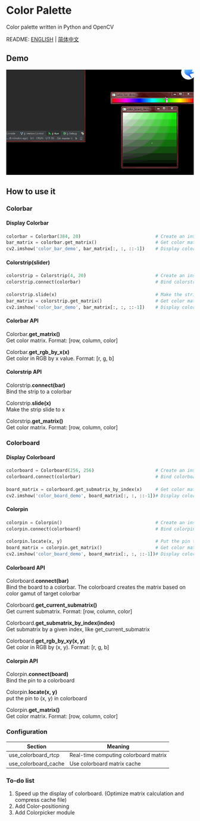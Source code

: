 # Color Palette
Color palette written in Python and OpenCV

README: [ENGLISH](https://github.com/alexwoo1900/colorpalette/blob/master/README.md) | [简体中文](https://github.com/alexwoo1900/colorpalette/blob/master/README_CN.md)

## Demo

<div align=center><img src="https://github.com/alexwoo1900/colorpalette/blob/master/docs/assets/colorpalette.gif" alt="colorpalette-usage" /></div>

## How to use it

### Colorbar

#### Display Colorbar
```python
colorbar = Colorbar(384, 20)                            # Create an instance of Colorbar
bar_matrix = colorbar.get_matrix()                      # Get color matrix
cv2.imshow('color_bar_demo', bar_matrix[:, :, ::-1])    # Display colorbar
```
#### Colorstrip(slider)
```python
colorstrip = Colorstrip(4, 20)                          # Create an instance of Colorstrip
colorstrip.connect(colorbar)                            # Bind colorstrip to colorbar

colorstrip.slide(x)                                     # Make the strip slide to x
bar_matrix = colorstrip.get_matrix()                    # Get color matrix which contains colorbar and colorstrip
cv2.imshow('color_bar_demo', bar_matrix[:, :, ::-1])    # Display colorbar and colorstrip
```
#### Colorbar API

Colorbar.**get_matrix()** \
Get color matrix. Format: [row, column, color]

Colorbar.**get_rgb_by_x(x)** \
Get color in RGB by x value. Format: [r, g, b]

#### Colorstrip API

Colorstrip.**connect(bar)** \
Bind the strip to a colorbar

Colorstrip.**slide(x)** \
Make the strip slide to x

Colorstrip.**get_matrix()** \
Get color matrix. Format: [row, column, color]


### Colorboard

#### Display Colorboard
```python
colorboard = Colorboard(256, 256)                       # Create an instance of Colorboard
colorboard.connect(colorbar)                            # Bind colorboard to colorbar

board_matrix = colorboard.get_submatrix_by_index(x)     # Get color matrix
cv2.imshow('color_board_demo', board_matrix[:, :, ::-1])# Display colorboard
```
#### Colorpin
```python
colorpin = Colorpin()                                   # Create an instance of Colorpin
colorpin.connect(colorboard)                            # Bind colorpin to colorboard

colorpin.locate(x, y)                                   # Put the pin to (x, y) in colorboard
board_matrix = colorpin.get_matrix()                    # Get color matrix which contains colorboard and colorpin
cv2.imshow('color_board_demo', board_matrix[:, :, ::-1])# Display colorboard and colorpin
```
#### Colorboard API
Colorboard.**connect(bar)** \
Bind the board to a colorbar. The colorboard creates the matrix based on color gamut of target colorbar

Colorboard.**get_current_submatrix()** \
Get current submatrix. Format: [row, column, color]

Colorboard.**get_submatrix_by_index(index)** \
Get submatrix by a given index, like get_current_submatrix

Colorboard.**get_rgb_by_xy(x, y)** \
Get color in RGB by (x, y). Format: [r, g, b]

#### Colorpin API

Colorpin.**connect(board)** \
Bind the pin to a colorboard

Colorpin.**locate(x, y)** \
put the pin to (x, y) in colorboard

Colorpin.**get_matrix()** \
Get color matrix. Format: [row, column, color]

### Configuration

Section | Meaning
--- | ---
use_colorboard_rtcp | Real-time computing colorboard matrix
use_colorboard_cache | Use colorboard matrix cache

### To-do list
1. Speed up the display of colorboard. (Optimize matrix calculation and compress cache file) 
2. Add Color-positioning
3. Add Colorpicker module

